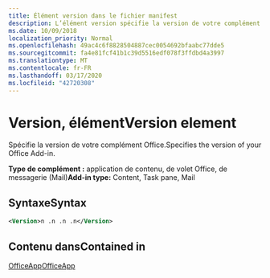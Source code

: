 ```yaml
---
title: Élément version dans le fichier manifest
description: L’élément version spécifie la version de votre complément Office.
ms.date: 10/09/2018
localization_priority: Normal
ms.openlocfilehash: 49ac4c6f8828504887cec0054692bfaabc77dde5
ms.sourcegitcommit: fa4e81fcf41b1c39d5516edf078f3ffdbd4a3997
ms.translationtype: MT
ms.contentlocale: fr-FR
ms.lasthandoff: 03/17/2020
ms.locfileid: "42720308"
---
```

# <a name="version-element"></a><span data-ttu-id="12312-103">Version, élément</span><span class="sxs-lookup"><span data-stu-id="12312-103">Version element</span></span>

<span data-ttu-id="12312-104">Spécifie la version de votre complément Office.</span><span class="sxs-lookup"><span data-stu-id="12312-104">Specifies the version of your Office Add-in.</span></span>

<span data-ttu-id="12312-105">**Type de complément :** application de contenu, de volet Office, de messagerie (Mail)</span><span class="sxs-lookup"><span data-stu-id="12312-105">**Add-in type:** Content, Task pane, Mail</span></span>

## <a name="syntax"></a><span data-ttu-id="12312-106">Syntaxe</span><span class="sxs-lookup"><span data-stu-id="12312-106">Syntax</span></span>

```XML
<Version>n .n .n .n</Version>
```

## <a name="contained-in"></a><span data-ttu-id="12312-107">Contenu dans</span><span class="sxs-lookup"><span data-stu-id="12312-107">Contained in</span></span>

[<span data-ttu-id="12312-108">OfficeApp</span><span class="sxs-lookup"><span data-stu-id="12312-108">OfficeApp</span></span>](officeapp.md)


